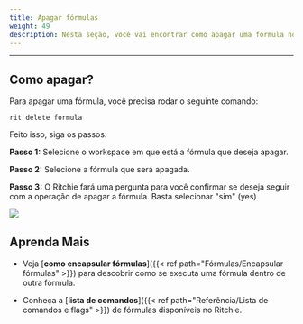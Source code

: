 ```yaml
---
title: Apagar fórmulas
weight: 49
description: Nesta seção, você vai encontrar como apagar uma fórmula no Ritchie.
---
```


---

## **Como apagar?**

Para apagar uma fórmula, você precisa rodar o seguinte comando:

```text
rit delete formula
```

Feito isso, siga os passos:

**Passo 1:** Selecione o workspace em que está a fórmula que deseja apagar.

**Passo 2:** Selecione a fórmula que será apagada.

**Passo 3:** O Ritchie fará uma pergunta para você confirmar se deseja seguir com a operação de apagar a fórmula. Basta selecionar "sim" (yes).

![](/shared/delete-formula.gif)

## **Aprenda Mais**
- Veja [**como encapsular fórmulas**]({{< ref path="Fórmulas/Encapsular fórmulas" >}}) para descobrir como se executa uma fórmula dentro de outra fórmula.

- Conheça a [**lista de comandos**]({{< ref path="Referência/Lista de comandos e flags" >}}) de fórmulas disponíveis no Ritchie.
